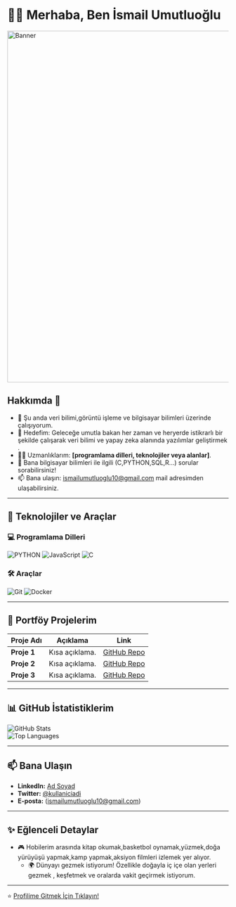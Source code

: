 # 🙋‍♂️ Merhaba, Ben İsmail Umutluoğlu

<img src="https://github.com/user-attachments/assets/60195ffb-560f-40ff-a656-9b0795babf4a" alt="Banner" width="800"/>

## Hakkımda 🚀

- 🌱 Şu anda veri bilimi,görüntü işleme ve bilgisayar bilimleri üzerinde çalışıyorum.  
- 🎯 Hedefim: Geleceğe umutla bakan her zaman ve heryerde istikrarlı bir şekilde çalışarak veri bilimi ve yapay zeka alanında yazılımlar geliştirmek .  
- 🧑‍💻 Uzmanlıklarım: **[programlama dilleri, teknolojiler veya alanlar]**.  
- 💬 Bana bilgisayar bilimleri ile ilgili (C,PYTHON,SQL,R...)  sorular sorabilirsiniz!  
- 📫 Bana ulaşın: ismailumutluoglu10@gmail.com mail adresimden ulaşabilirsiniz. 

---

## 🚀 Teknolojiler ve Araçlar

### 💻 Programlama Dilleri  
![PYTHON](![image](https://github.com/user-attachments/assets/753dc525-cd86-4507-a6d8-45ae42d66f83)
)
![JavaScript](![image](https://github.com/user-attachments/assets/6bb83846-0bea-4432-b1ce-c9651265d36f)
)
![C](![image](https://github.com/user-attachments/assets/c230820b-7ae2-4a1b-8dbb-bb251fc76bcc)
)



### 🛠️ Araçlar  
![Git](https://img.shields.io/badge/-Git-F05032?style=flat&logo=git&logoColor=white)
![Docker](https://img.shields.io/badge/-Docker-2496ED?style=flat&logo=docker&logoColor=white)

---

## 🌟 Portföy Projelerim

| Proje Adı      | Açıklama               | Link                |
| -------------- | ---------------------- | ------------------- |
| **Proje 1**    | Kısa açıklama.         | [GitHub Repo](#)    |
| **Proje 2**    | Kısa açıklama.         | [GitHub Repo](#)    |
| **Proje 3**    | Kısa açıklama.         | [GitHub Repo](#)    |

---

## 📊 GitHub İstatistiklerim

![GitHub Stats](https://github-readme-stats.vercel.app/api?username=kullaniciadi&show_icons=true&theme=radical)  
![Top Languages](https://github-readme-stats.vercel.app/api/top-langs/?username=kullaniciadi&layout=compact&theme=radical)

---

## 📫 Bana Ulaşın

- **LinkedIn:** [Ad Soyad](https://linkedin.com/in/kullaniciadi)  
- **Twitter:** [@kullaniciadi](https://twitter.com/kullaniciadi)  
- **E-posta:** (ismailumutluoglu10@gmail.com)

---

## ✨ Eğlenceli Detaylar

- 🎮 Hobilerim arasında kitap okumak,basketbol oynamak,yüzmek,doğa yürüyüşü yapmak,kamp yapmak,aksiyon filmleri izlemek yer alıyor.  
  - 🌍 Dünyayı gezmek istiyorum! Özellikle doğayla iç içe olan yerleri gezmek , keşfetmek ve oralarda vakit geçirmek istiyorum.

---

⭐️ [Profilime Gitmek İçin Tıklayın!](https://github.com/kullaniciadi)
